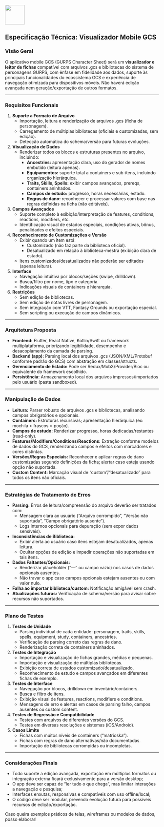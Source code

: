 <img src="https://r2cdn.perplexity.ai/pplx-full-logo-primary-dark%402x.png" style="height:64px;margin-right:32px"/>

## Especificação Técnica: Visualizador Mobile GCS

### Visão Geral

O aplicativo mobile GCS (GURPS Character Sheet) será um **visualizador e leitor de fichas** compatível com arquivos .gcs e bibliotecas do sistema de personagens GURPS, com ênfase em fidelidade aos dados, suporte às principais funcionalidades do ecossistema GCS e experiência de navegação otimizada para dispositivos móveis. Não haverá edição avançada nem geração/exportação de outros formatos.

***

### Requisitos Funcionais

1. **Suporte a Formato de Arquivo**
    - Importação, leitura e renderização de arquivos .gcs (ficha de personagem).
    - Carregamento de múltiplas bibliotecas (oficiais e customizadas, sem edição).
    - Detecção automática do schema/versão para futuras evoluções.
2. **Visualização de Dados**
    - Renderizar todos os blocos e estruturas presentes no arquivo, incluindo:
        - **Ancestries:** apresentação clara, uso do gerador de nomes embutido (leitura apenas).
        - **Equipamentos:** suporte total a containers e sub-itens, incluindo organização hierárquica.
        - **Traits, Skills, Spells:** exibir campos avançados, prereqs, containers aninhados.
        - **Campos de estudo:** progresso, horas necessárias, estado.
        - **Regras de dano:** reconhecer e processar valores com base nas regras definidas na ficha (não editáveis).
3. **Campos Avançados**
    - Suporte completo à exibição/interpretação de features, conditions, reactions, modifiers, etc.
    - Identificação visual de estados especiais, condições ativas, bônus, penalidades e efeitos especiais.
4. **Reconhecimento de Customizações e Versão**
    - Exibir quando um item está:
        - Customizado (não faz parte da biblioteca oficial).
        - Desatualizado em relação à biblioteca-mestra (exibição clara de estado).
    - Itens customizados/desatualizados não poderão ser editados (apenas leitura).
5. **Interface**
    - Navegação intuitiva por blocos/seções (swipe, drilldown).
    - Busca/filtro por nome, tipo e categoria.
    - Indicações visuais de containers e hierarquia.
6. **Restrições**
    - Sem edição de bibliotecas.
    - Sem edição de notas livres de personagem.
    - Sem integração com VTT, Fantasy Grounds ou exportação especial.
    - Sem scripting ou execução de campos dinâmicos.

***

### Arquitetura Proposta

- **Frontend:** Flutter, React Native, Kotlin/Swift ou framework multiplataforma, priorizando legibilidade, desempenho e desacoplamento da camada de parsing.
- **Backend (app):** Parsing local dos arquivos .gcs (JSON/XML/Protobuf conforme padrão do GCS) com abstração em classes/structs.
- **Gerenciamento de Estado:** Pode ser Redux/MobX/Provider/Bloc ou equivalente do framework escolhido.
- **Persistência:** Armazenamento local dos arquivos impressos/importados pelo usuário (pasta sandboxed).

***

### Manipulação de Dados

- **Leitura:** Parser robusto de arquivos .gcs e bibliotecas, analisando campos obrigatórios e opcionais.
- **Containers:** Estruturas recursivas; apresentação hierárquica (ex: mochila > frascos > poção).
- **Campos de estudo:** Renderizar progresso, horas dedicadas/restantes (read-only).
- **Features/Modifiers/Conditions/Reactions:** Extração conforme modelos de dados do GCS, renderizando campos e efeitos com marcadores e cores distintas.
- **Versões/Regras Especiais:** Reconhecer e aplicar regras de dano customizadas segundo definições da ficha; alertar caso esteja usando opção não suportada.
- **Custom Content:** Marcação visual de “custom”/“desatualizado” para todos os itens não oficiais.

***

### Estratégias de Tratamento de Erros

- **Parsing:** Erros de leitura/compreensão do arquivo deverão ser tratados com:
    - Mensagem clara ao usuário (“Arquivo corrompido”, “Versão não suportada”, “Campo obrigatório ausente”).
    - Logs internos opcionais para depuração (sem expor dados sensíveis).
- **Inconsistências de Biblioteca:**
    - Exibir alerta ao usuário caso itens estejam desatualizados, apenas leitura.
    - Ocultar opções de edição e impedir operações não suportadas em tais itens.
- **Dados Faltantes/Opcionais:**
    - Renderizar placeholder (“—” ou campo vazio) nos casos de dados opcionais ausentes.
    - Não travar o app caso campos opcionais estejam ausentes ou com valor nulo.
- **Falha ao importar biblioteca/custom:** Notificação amigável sem crash.
- **Atualizações futuras:** Verificação de schema/versão para avisar sobre recursos não suportados.

***

### Plano de Testes

1. **Testes de Unidade**
    - Parsing individual de cada entidade: personagem, traits, skills, spells, equipment, study, containers, ancestries.
    - Verificação de parsing correto das regras de dano.
    - Renderização correta de containers aninhados.
2. **Testes de Integração**
    - Importação e visualização de fichas grandes, médias e pequenas.
    - Importação e visualização de múltiplas bibliotecas.
    - Exibição correta de estados customizado/desatualizado.
    - Reconhecimento de estudo e campos avançados em diferentes fichas de exemplo.
3. **Testes de Interface**
    - Navegação por blocos, drilldown em inventário/containers.
    - Busca e filtro de itens.
    - Exibição visual de features, reactions, modifiers e conditions.
    - Mensagens de erro e alertas em casos de parsing falho, campos ausentes ou custom content.
4. **Testes de Regressão e Compatibilidade**
    - Testes com arquivos de diferentes versões do GCS.
    - Testes em diversas resoluções e sistemas (iOS/Android).
5. **Casos Limite**
    - Fichas com muitos níveis de containers (“matrioska”).
    - Fichas com regras de dano alternativas/não documentadas.
    - Importação de bibliotecas corrompidas ou incompletas.

***

### Considerações Finais

- Todo suporte a edição avançada, exportação em múltiplos formatos ou integração externa ficará exclusivamente para a versão desktop;
- O app deve ser capaz de “ler tudo o que chega”, mas limitar interações a navegação e pesquisa;
- Interfaces enxutas, responsivas e compatíveis com uso offline/local;
- O código deve ser modular, prevendo evolução futura para possíveis recursos de edição/exportação.

Caso queira exemplos práticos de telas, wireframes ou modelos de dados, posso elaborar!

